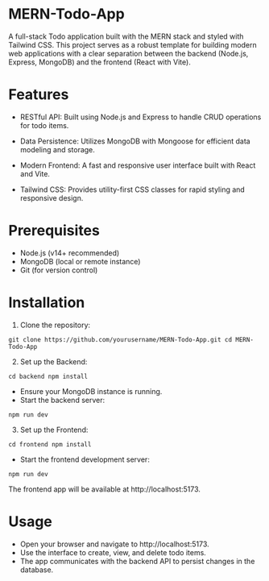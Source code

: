 # MERN-Todo-App

A full-stack Todo application built with the MERN stack and styled with Tailwind CSS. This project serves as a robust template for building modern web applications with a clear separation between the backend (Node.js, Express, MongoDB) and the frontend (React with Vite).

# Features

* RESTful API:
Built using Node.js and Express to handle CRUD operations for todo items.

* Data Persistence:
Utilizes MongoDB with Mongoose for efficient data modeling and storage.

* Modern Frontend:
A fast and responsive user interface built with React and Vite.

* Tailwind CSS:
Provides utility-first CSS classes for rapid styling and responsive design.

# Prerequisites

* Node.js (v14+ recommended)
* MongoDB (local or remote instance)
* Git (for version control)

# Installation

1. Clone the repository:

`git clone https://github.com/yourusername/MERN-Todo-App.git
cd MERN-Todo-App
`

2. Set up the Backend:

`cd backend
npm install
`

* Ensure your MongoDB instance is running.
* Start the backend server:

`npm run dev
`

3. Set up the Frontend:

`cd frontend
npm install
`

* Start the frontend development server:

`npm run dev
`

The frontend app will be available at http://localhost:5173.

# Usage

* Open your browser and navigate to http://localhost:5173.
* Use the interface to create, view, and delete todo items.
* The app communicates with the backend API to persist changes in the database.

